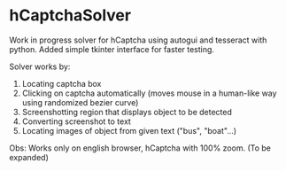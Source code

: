# hCaptchaSolver
Work in progress solver for hCaptcha using autogui and tesseract with python. Added simple tkinter interface for faster testing.

Solver works by:
1. Locating captcha box
2. Clicking on captcha automatically (moves mouse in a human-like way using randomized bezier curve)
3. Screenshotting region that displays object to be detected
4. Converting screenshot to text
5. Locating images of object from given text ("bus", "boat"...)


Obs: Works only on english browser, hCaptcha with 100% zoom. (To be expanded)
